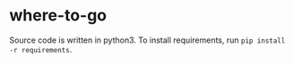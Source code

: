 # where-to-go

Source code is written in python3.
To install requirements, run `pip install -r requirements`.
